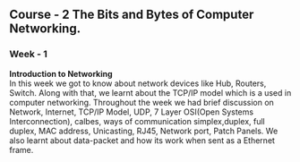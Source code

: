 
## Course - 2 The Bits and Bytes of Computer Networking.

### <b>Week - 1</b>
<b>Introduction to Networking</b>  
In this week we got to know about network devices like Hub, Routers, Switch. Along with that, we learnt about the TCP/IP model which is a used in computer networking. Throughout the week we had brief discussion on Network, Internet, TCP/IP Model, UDP, 7 Layer OSI(Open Systems Interconnection), calbes, ways of communication simplex,duplex, full duplex, MAC address, Unicasting, RJ45, Network port, Patch Panels. We also learnt about data-packet and how its work when sent as a Ethernet frame.  

